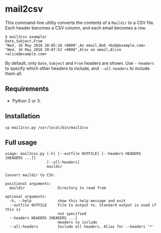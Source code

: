 # mail2csv

This command-line utility converts the contents of a `Maildir` to a CSV file. Each header becomes a CSV column, and each email becomes a row.

```
$ mail2csv example/
Date,Subject,From
"Wed, 16 May 2018 20:05:16 +0000",An email,Bob <bob@example.com>
"Wed, 16 May 2018 20:07:52 +0000",Also an email,Alice <alice@example.com>
```

By default, only `Date`, `Subject` and `From` headers are shown. Use `--headers` to specify which other headers to include, and `--all-headers` to include them all.

## Requirements

- Python 2 or 3.

## Installation

```
cp mail2csv.py /usr/local/bin/mail2csv
```

## Full usage

```
usage: mail2csv.py [-h] [--outfile OUTFILE] [--headers HEADERS [HEADERS ...]]
                   [--all-headers]
                   maildir

Convert maildir to CSV.

positional arguments:
  maildir               Directory to read from

optional arguments:
  -h, --help            show this help message and exit
  --outfile OUTFILE     File to output to. Standard output is used if this is
                        not specified
  --headers HEADERS [HEADERS ...]
                        Headers to include
  --all-headers         Include all headers. Alias for --headers '*'
```
